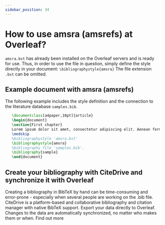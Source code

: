 ```yaml
---
sidebar_position: 34
---
```


# How to use amsra (amsrefs) at Overleaf?
`amsra.bst` has already been installed on the Overleaf servers and is ready for use. Thus, in order to use the file in question, simply define the style directly in your document: `\bibliographystyle{amsra}` The file extension `.bst` can be omitted.

## Example document with amsra (amsrefs)
The following example includes the style definition and the connection to the literature database `samples.bib`.
```tex
   \documentclass[a4paper,10pt]{article}
   \begin{document}
   \section{First chapter}
   Lorem ipsum dolor sit amet, consectetur adipiscing elit. Aenean fermentum justo massa, ut maximus mauris sodales et. Aenean vel elit a erat rhoncus pharetra.
   \medskip
   %bibliographystyle 'amsra.bst'
   \bibliographystyle{amsra}
   %bibliography file 'samples.bib'.
   \bibliography{sample}
   \end{document}
```

## Create your bibliography with CiteDrive and synchronize it with Overleaf
Creating a bibliography in BibTeX by hand can be time-consuming and error-prone - especially when several people are working on the .bib file. CiteDrive is a platform-based and collaborative bibliography and citation manager with native BibTeX support. Export your data directly to Overleaf. Changes to the data are automatically synchronized, no matter who makes them or when. Find out more